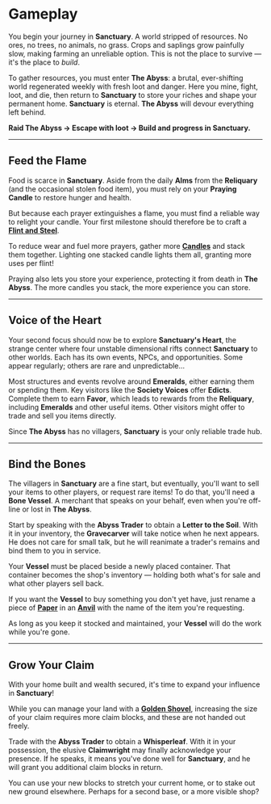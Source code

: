 # Gameplay

You begin your journey in **Sanctuary**.
A world stripped of resources. No ores, no trees, no animals, no grass.
Crops and saplings grow painfully slow, making farming an unreliable option.
This is not the place to survive — it's the place to *build*.

To gather resources, you must enter **The Abyss**: a brutal, ever-shifting world regenerated weekly with fresh loot and danger.
Here you mine, fight, loot, and die, then return to **Sanctuary** to store your riches and shape your permanent home.
**Sanctuary** is eternal. **The Abyss** will devour everything left behind.

**Raid The Abyss → Escape with loot → Build and progress in Sanctuary.**

---

## Feed the Flame

Food is scarce in **Sanctuary**.
Aside from the daily **Alms** from the **Reliquary** (and the occasional stolen food item), you must rely on your **Praying Candle** to restore hunger and health.

But because each prayer extinguishes a flame, you must find a reliable way to relight your candle.
Your first milestone should therefore be to craft a [**Flint and Steel**](https://minecraft.wiki/w/Flint_and_Steel).

To reduce wear and fuel more prayers, gather more [**Candles**](https://minecraft.wiki/w/Candle) and stack them together.
Lighting one stacked candle lights them all, granting more uses per flint!

Praying also lets you store your experience, protecting it from death in **The Abyss**.
The more candles you stack, the more experience you can store.

---

## Voice of the Heart

Your second focus should now be to explore **Sanctuary's Heart**, the strange center where four unstable dimensional rifts connect **Sanctuary** to other worlds.
Each has its own events, NPCs, and opportunities. Some appear regularly; others are rare and unpredictable...

Most structures and events revolve around **Emeralds**, either earning them or spending them.
Key visitors like the **Society Voices** offer **Edicts**. Complete them to earn **Favor**, which leads to rewards from the **Reliquary**, including **Emeralds** and other useful items.
Other visitors might offer to trade and sell you items directly.

Since **The Abyss** has no villagers, **Sanctuary** is your only reliable trade hub.

---

## Bind the Bones

The villagers in **Sanctuary** are a fine start, but eventually, you'll want to sell your items to other players, or request rare items! To do that, you'll need a **Bone Vessel**.
A merchant that speaks on your behalf, even when you're off-line or lost in **The Abyss**.

Start by speaking with the **Abyss Trader** to obtain a **Letter to the Soil**.
With it in your inventory, the **Gravecarver** will take notice when he next appears.
He does not care for small talk, but he will reanimate a trader's remains and bind them to you in service.

Your **Vessel** must be placed beside a newly placed container. That container becomes the shop's inventory — holding both what's for sale and what other players sell back.

If you want the **Vessel** to buy something you don't yet have, just rename a piece of [**Paper**](https://minecraft.wiki/w/Paper) in an [**Anvil**](https://minecraft.wiki/w/Anvil) with the name of the item you're requesting.

As long as you keep it stocked and maintained, your **Vessel** will do the work while you're gone.

---

## Grow Your Claim

With your home built and wealth secured, it's time to expand your influence in **Sanctuary**!

While you can manage your land with a [**Golden Shovel**](https://minecraft.wiki/w/Golden_Shovel), increasing the size of your claim requires more claim blocks, and these are not handed out freely.

Trade with the **Abyss Trader** to obtain a **Whisperleaf**.
With it in your possession, the elusive **Claimwright** may finally acknowledge your presence.
If he speaks, it means you've done well for **Sanctuary**, and he will grant you additional claim blocks in return.

You can use your new blocks to stretch your current home, or to stake out new ground elsewhere.
Perhaps for a second base, or a more visible shop?
